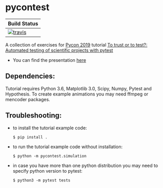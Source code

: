 # pycontest

| **Build Status**                                                                                                       
|:------------------------------------|
| [![travis][travis-img]][travis-url] |

[travis-img]: https://travis-ci.com/ericbuzan/pycontest.svg?branch=master
[travis-url]: https://travis-ci.org/ericbuzan/pycontest

A collection of exercises for [Pycon 2019](https://us.pycon.org/2019/) 
tutorial [To trust or to test?: Automated testing of scientific projects with pytest](https://us.pycon.org/2019/schedule/presentation/82/)

- You can find the presentation [here](https://djarecka.github.io/pycontest/presentation/#1)

Dependencies:
-------------

Tutorial requires Python 3.6, Matplotlib 3.0, Scipy, Numpy, Pytest and Hypothesis.
To create example animations you may need ffmpeg or mencoder packages. 

Troubleshooting:
----------------
- to install the tutorial example code:
  ```
  $ pip install .
  ```

- to run the tutorial example code without installation:
  ```
  $ python -m pycontest.simulation
  ```

- in case you have more than one python distribution you may need to specify python version to pytest:
  ```
  $ python3 -m pytest tests                      
  ```
